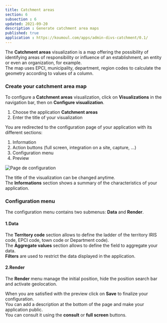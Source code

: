 ```yaml
---
title: Catchment areas
section: 6
subsection : 6
updated: 2021-09-20
description : Generate catchment area maps
published: true
application : https://koumoul.com/apps/admin-divs-catchment/0.1/
---
```


The **Catchment areas** visualization is a map offering the possibility of identifying areas of responsibility or influence of an establishment, an entity or even an organization, for example.  
The map uses EPCI, municipality, department, region codes to calculate the geometry according to values ​​of a column.


### Create your catchment area map

To configure a **Catchment areas** visualization, click on **Visualizations** in the navigation bar, then on **Configure visualization**.  

1. Choose the application **Catchment areas**
2. Enter the title of your visualization

<p>
</p>

You are redirected to the configuration page of your application with its different sections:  

1. Information
2. Action buttons (full screen, integration on a site, capture, ...)
3. Configuration menu
4. Preview

![Page de configuration](./images/user-guide-backoffice/chalandise-config.jpg)

The title of the visualization can be changed anytime.  
The **Informations** section shows a summary of the characteristics of your application.  

### Configuration menu


The configuration menu contains two submenus: **Data** and **Render**.  


#### 1.Data

The **Territory code** section allows to define the ladder of the territory IRIS code, EPCI code, town code  or Department code).  
The **Aggregate values** section allows to define the field to aggregate your data.  
**Filters** are used to restrict the data displayed in the application.

#### 2.Render


The **Render** menu manage the initial position, hide the position search bar and activate geolocation.

When you are satisfied with the preview click on **Save** to finalize your configuration.  
You can add a description at the bottom of the page and make your application public.  
You can consult it using the **consult** or **full screen** buttons.
